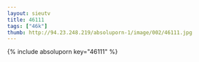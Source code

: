 ```yaml
--- 
layout: sieutv
title: 46111
tags: ["46k"]
thumb: http://94.23.248.219/absoluporn-1/image/002/46111.jpg
---
```

{% include absoluporn key="46111" %} 
